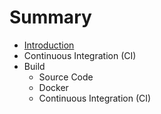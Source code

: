# Summary

* [Introduction](README.md)
* Continuous Integration (CI)
* Build
   * Source Code
   * Docker
   * Continuous Integration (CI)

